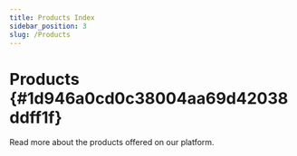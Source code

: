 ```yaml
---
title: Products Index
sidebar_position: 3
slug: /Products
---
```




# Products {#1d946a0cd0c38004aa69d42038ddff1f}


Read more about the products offered on our platform.


